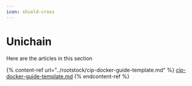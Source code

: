 ```yaml
---
icon: shield-cross
---
```


# Unichain

Here are the articles in this section

{% content-ref url="../rootstock/cip-docker-guide-template.md" %}
[cip-docker-guide-template.md](../rootstock/cip-docker-guide-template.md)
{% endcontent-ref %}
